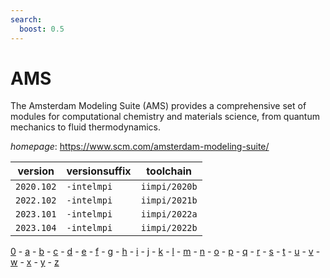 ```yaml
---
search:
  boost: 0.5
---
```

# AMS

The Amsterdam Modeling Suite (AMS) provides a comprehensive set of modules for computational chemistry and materials science, from quantum mechanics to fluid thermodynamics.

*homepage*: <https://www.scm.com/amsterdam-modeling-suite/>

version | versionsuffix | toolchain
--------|---------------|----------
``2020.102`` | ``-intelmpi`` | ``iimpi/2020b``
``2022.102`` | ``-intelmpi`` | ``iimpi/2021b``
``2023.101`` | ``-intelmpi`` | ``iimpi/2022a``
``2023.104`` | ``-intelmpi`` | ``iimpi/2022b``

[0](../0/index.md) - [a](../a/index.md) - [b](../b/index.md) - [c](../c/index.md) - [d](../d/index.md) - [e](../e/index.md) - [f](../f/index.md) - [g](../g/index.md) - [h](../h/index.md) - [i](../i/index.md) - [j](../j/index.md) - [k](../k/index.md) - [l](../l/index.md) - [m](../m/index.md) - [n](../n/index.md) - [o](../o/index.md) - [p](../p/index.md) - [q](../q/index.md) - [r](../r/index.md) - [s](../s/index.md) - [t](../t/index.md) - [u](../u/index.md) - [v](../v/index.md) - [w](../w/index.md) - [x](../x/index.md) - [y](../y/index.md) - [z](../z/index.md)

